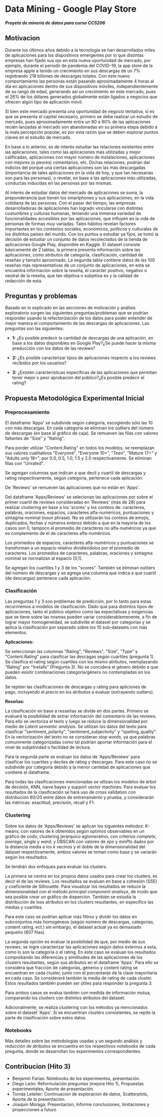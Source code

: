 # Data Mining - Google Play Store
##### Proyeto de minería de datos para curso CC5206

## Motivacion

Durante los últimos años debido a la tecnología se han desarrollados miles de aplicaciones para los dispositivos emergentes por lo que distintas empresas han fijado sus ojo en esta nueva oportunidad de mercado, por ejemplo, durante el periodo de pandemia del COVID-19, la app store de la empresa apple a tenido un crecimiento en sus descargas de un 7% registrando 218 billones de descargas totales. Con este nuevo comportamiento las personas están pasando aproximadamente 4 horas al día en aplicaciones dentro de sus dispositivos móviles, independientemente de su rango de edad, generando así un crecimiento en este mercado, pues el 26% de los dólares generados globalmente están ligados a negocios que ofrecen algún tipo de aplicación móvil. 

Si bien este mercado presenta una oportunidad de negocio tentativa, si es que se presenta el capital necesario, primero se debe realizar un estudio de mercado, pues aproximadamente entre un 80 a 90% de las aplicaciones recién lanzadas al mercado son abandonadas en su primera etapa debido a la mala percepción popular, es por esta razón que se deben explorar puntos claves en el estudio de mercado.

En base a lo anterior, es de interés estudiar las relaciones existentes entre las aplicaciones, tales como las aplicaciones más utilizadas y mejor calificadas, aplicaciones con mayor número de instalaciones, aplicaciones con mejores (o peores) comentarios, etc. Dichas relaciones, podrían dar indicios del porqué una ciertas aplicaciones son las más descargadas (importancia de tales aplicaciones en la vida de hoy, y que tan necesarias son para las personas), o revelar, en base a las aplicaciones más utilizadas, conductas inducidas en las personas por las mismas. 

Al interés de estudiar datos del mercado de aplicaciones se suma, la preponderancia que tienen los smartphones y sus aplicaciones, en la vida cotidiana de las personas. Con el pasar del tiempo, las empresas desarrolladoras de aplicaciones han logrado vincularse con distintas costumbres y culturas humanas, teniendo una inmensa variedad de funcionalidades accesibles por las aplicaciones, que influyen en la vida de personas de formas muy variadas. Tales hábitos revelan factores importantes en los contextos sociales, económicos, políticos y culturales de los distintos países del mundo. 
Con los puntos a estudiar ya fijos, se tomó la decisión de estudiar un conjunto de datos recolectados de la tienda de aplicaciones Google Play, disponible en Kaggle. El dataset consiste básicamente de 2 tablas, la primera presenta información sobre las aplicaciones, como atributos de categoría, clasificación, cantidad de reseñas y tamaño aproximado. La segunda tabla contiene datos de las 100 reseñas más representativas de un conjunto de aplicaciones, en esta se encuentra información sobre la reseña, el carácter positivo, negativo o neutral de la reseña, que tan objetiva o subjetiva es y la calidad de redacción de esta.

## Preguntas y problemas

Basado en lo explicado en las secciones de motivación y análisis exploratorio surgen las siguientes preguntas/problemas que se podrían responder usando la refactorización de los datos para poder entender de mejor manera el comportamiento de las descargas de aplicaciones. Las preguntas son las siguientes:

- **1:** ¿Es posible predecir la cantidad de descargas de una aplicación, en base a los datos disponibles en Google Play?¿Se puede hacer la misma preducción con los datos de las reviews?

- **2:** ¿Es posible caracterizar tipos de aplicaciones respecto a los reviews recibidos por los usuarios? 

- **3:** ¿Existen características específicas de las aplicaciones que permitan tener mejor o peor aprobación del público?¿Es posible predecir el rating?

## Propuesta Metodológica Experimental Inicial

### Preprocesamiento

El dataframe 'Apps' se subdivide según categoría, escogiendo sólo las 10 con más descargas. En cada categoría se eliminan los outliers del número de descargas (en base al gráfico de caja). Se remueven las filas con valores faltantes de "Size" y "Rating".

Para porder utilizar "Content.Rating" en todos los modelos, se reemplazan sus valores cualitativos "Everyone", "Everyone 10+", "Teen", "Mature 17+" y "Adults only 18+", por 0.0, 0.5, 1.0, 1.5 y 2.0 respectivamente. Se eliminan filas con "Unrated".

Se agregan columnas que indican a que decil y cuartil de descargas y rating respectivamente, según cetegoría, pertenece cada aplicación.

De 'Reviews' se remueven las aplicaciones que no están en 'Apps'.

Del dataframe 'Apps/Reviews' se selecionan las aplicaciones por sobre el primer cuartil de reviews consideradas en 'Reviews' (más de 28) para realizar clustering en base a los 'scores' y los conteos de: caracteres, palabras, oraciones, espacios, caracteres alfa-numéricos, puntuaciones y sintagma nominal (noun phrase). No se utilizarán los conteos de emojis, duplicados, fechas y números enteros debido a que en la mayoría de los casos son 0, tampoco el promedio de caracteres no alfa-numéricos ya que es complemento de el de caracteres alfa-numéricos.

Los promedios de espacios, caracteres alfa-numéricos y puntuaciones se transforman a un espacio relativo dividiendolos por el promedio de caracteres. Los promedios de caracteres, palabras, oraciones y sintagma nominal se normalizan al espacio [0,1].

Se agregan los cuartiles 1 y 3 de los "scores". También se eliminan outliers del número de descargas y se agrega una columna que indica a que cuartil (de descargas) pertenece cada aplicación.

### Clasificación

Las preguntas 1 y 3 son problemas de predicción, por lo tanto para estas recurriremos a modelos de clasificación. Dado que para distintos tipos de aplicaciones, tanto el público objetivo como las expectativas y exigencias que se tiene sobre las mismas pueden variar considerablemenente, a fin de lograr mayor homogeneidad, se subdivide el dataset por categorías y se aplica la clasificación por separado sobre los 10 sub-datasets con más elementos.

__Aplicaciones:__

Se seleccionan las columnas "Rating", "Reviews", "Size", "Type" y "Content.Rating" para clasificar las descagas según cuartiles (pregunta 1). Se clasifica el rating según cuartiles con los mismo atributos, reemplazando "Rating" por "Installs" (Pregunta 3). No se concidera el género debido a que pueden existir combinaciones categoría/género no contempladas en los datos.

Se repiten las clasificaciones de descargas y rating para apliciones de pago, incluyendo el precio en los atributos a evaluar (extrayendo outliers).

__Reseñas:__

La clasificación en base a resseñas se divide en dos partes. Primero se evaluará la posibilidad de extrar información del comentario de las reviews. Para ello se vectoriza el texto y luego se reduce la dimensionalidad por medio de _Latent semantic analysis_. Se utilizan los datos del texto para clasificar "sentiment_polarity", "sentiment_subjectivity" y "spelling_quality". En la vectorización del texto no se consideran _stop words_, ya que palabras comunmente categorizadas como tal podrían aportar información para el nivel de subjetividad o facilidad de lectura.

Para la segunda parte se evaluan los datos de 'Apps/Reviews' para clasificar los cuartiles y deciles de rating y descargas. Para este caso no se subdivide por categoría debido a la menor cantidad de aplicaciones que contiene el dataframe.

Para todas las clasificaciones mencionadas se utlizan los modelos de árbol de decisión, KNN, naive bayes y support vector machines. Para evaluar los resultados de la clasificación se hará uso de cross validation con distribución 80/20 entre datos de entrenamiento y prueba, y considerarán las métricas: exactitud, precisión, recall y F1.

### Clustering

Sobre los datos de 'Apps/Reviews' se aplican los siguentes métodos: _K_-means, con valores de _k_ obtenidos según optimos observables en un gráfico de codo; clustering jerárquico aglomerativo, con criterios _complete_, _average_, _single_ y _ward_; y DBSCAN con valores de _eps_ y _minPts_ dados por la distancia media a los _k_ vecinos y el doble de la dimensionalidad del dataset respectivamente, ambos valores se toman como base y se variarán según los resultados.

Se tendrán dos enfoques para evaluar los clusters.

La primera se centra en los propios datos usados para crear los clusters, es decir el de las reviews. Los resultados se evaluan en base a cohesión (SSE) y coeficiente de Silhouette. Para visualizar los resultados se reduce la dimensionalidad con el método _principal component analisys_, de modo que sea posible crear un gráfico de disperción. También se estudia la distribución de loss atributos en los clusters resultantes, en específico las medias y cuartiles.

Para este caso se podrían aplicar más filtros y dividir los datos en subconjuntos más homogéneos (según número de descargas, categorías, content rating, ect.) sin embargo, el dataset actual ya es demasiado pequeño (607 filas).

La segunda opción es evaluar la posibilidad de que, por medio de sus reviews, se logre caracterizar las aplicaciones según datos externos a esta, como lo son la categoría o el rating. En este caso se evaluan los resultados comprobando las diferencias y similitudes de las aplicaciones de los clusters resultantes, según sus atributos en el dataframe 'Apps'. Para ello se considera que fracción de categorías, géneros y content rating se encuentran en cada cluster, junto con el porcentanje de la clase mayoritaria en cada caso. Se considerará también la media de rating de cada cluster. Estos resultados también pueden ser útiles para responder la pregunta 3.

Para ambos casos se evalua también con medida de información mutua, comparando los clusters con distintos atributos del dataset.

Adicionalmente, se realiza clustering con los métodos ya mencionados sobre el dataset 'Apps'. Si se encuentran clusters consistentes, se repite la parte de clasificación sobre estos datos.

### Notebooks

Más detalles sobre las metodologías usadas y un segundo análisis y reducción de atributos se encuentra en los respectivos notebooks de cada pregunta, donde se desarrollan los experimentos correspondientes.

## Contribucion (Hito 3)

- Benjamín Farías: Notebooks de los experimentos, presentación.
- Diego León: Reformulación preguntas (mejora Hito 1), Propuestas experimentales, Aporte de presentación.
- Tomás Letelier: Continuacion de exploracion de datos, Scatterplots, Aporte de la presentación.
- Joaquin Moraga: Presentacion, Informe conclusiones, limitaciones y proyecciones a futuro

